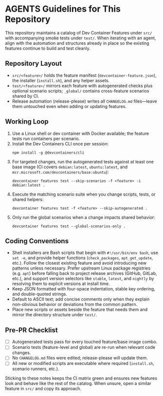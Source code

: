 # AGENTS Guidelines for This Repository

This repository maintains a catalog of Dev Container Features under `src/` with
accompanying smoke tests under `test/`. When iterating with an agent, align with
the automation and structures already in place so the existing features continue
to build and test cleanly.

## Repository Layout
- `src/<feature>/` holds the feature manifest (`devcontainer-feature.json`), the
  installer (`install.sh`), and any helper assets.
- `test/<feature>/` mirrors each feature with autogenerated checks plus optional
  scenario scripts; `_global/` contains cross-feature scenarios shared by CI.
- Release automation (release-please) writes all `CHANGELOG.md` files—leave them
  untouched even when adding or updating features.

## Working Loop
1. Use a Linux shell or dev container with Docker available; the feature tests
   run containers per scenario.
2. Install the Dev Containers CLI once per session:
   ```
   npm install -g @devcontainers/cli
   ```
3. For targeted changes, run the autogenerated tests against at least one base
   image (CI covers `debian:latest`, `ubuntu:latest`, and
   `mcr.microsoft.com/devcontainers/base:ubuntu`):
   ```
   devcontainer features test --skip-scenarios -f <feature> -i debian:latest .
   ```
4. Execute the matching scenario suite when you change scripts, tests, or shared
   helpers:
   ```
   devcontainer features test -f <feature> --skip-autogenerated .
   ```
5. Only run the global scenarios when a change impacts shared behavior:
   ```
   devcontainer features test --global-scenarios-only .
   ```

## Coding Conventions
- Shell installers are Bash scripts that begin with `#!/usr/bin/env bash`, use
  `set -e`, and provide helper functions (`check_packages`, `apt_get_update`,
  etc.). Follow the closest existing feature and avoid introducing new patterns
  unless necessary. Prefer upstream Linux package registries (e.g. `apt`) before
  falling back to project release archives (GitHub, GitLab, etc.), and support
  version selectors like `stable`, `latest`, and `nightly` by resolving them to
  explicit versions at install time.
- Keep JSON formatted with four-space indentation, stable key ordering, and
  double-quoted strings.
- Default to ASCII text; add concise comments only when they explain non-obvious
  behavior or deviations from the common pattern.
- Place new scripts or assets beside the feature that needs them and mirror the
  directory structure under `test/`.

## Pre-PR Checklist
- [ ] Autogenerated tests pass for every touched feature/base image combo.
- [ ] Scenario tests (feature-level and global) are re-run when relevant code
      changes.
- [ ] No `CHANGELOG.md` files were edited; release-please will update them.
- [ ] All new or modified scripts are executable where required
      (`install.sh`, scenario runners, etc.).

Sticking to these notes keeps the CI matrix green and ensures new features look
and behave like the rest of the catalog. When unsure, open a similar feature in
`src/` and copy its approach.
